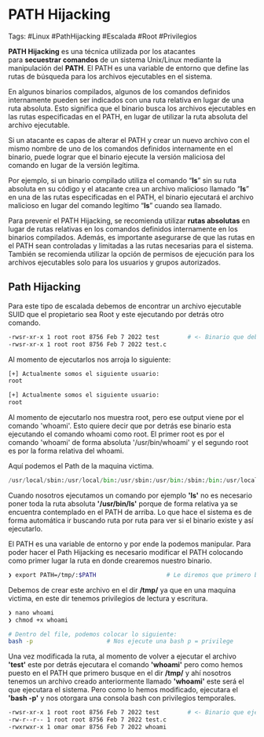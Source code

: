 # PATH Hijacking

Tags: #Linux #PathHijacking  #Escalada #Root #Privilegios

**PATH Hijacking** es una técnica utilizada por los atacantes para **secuestrar** **comandos** de un sistema Unix/Linux mediante la manipulación del **PATH**. El PATH es una variable de entorno que define las rutas de búsqueda para los archivos ejecutables en el sistema.

En algunos binarios compilados, algunos de los comandos definidos internamente pueden ser indicados con una ruta relativa en lugar de una ruta absoluta. Esto significa que el binario busca los archivos ejecutables en las rutas especificadas en el PATH, en lugar de utilizar la ruta absoluta del archivo ejecutable.

Si un atacante es capas de alterar el PATH y crear un nuevo archivo con el mismo nombre de uno de los comandos definidos internamente en el binario, puede lograr que el binario ejecute la versión maliciosa del comando en lugar de la versión legítima.

Por ejemplo, si un binario compilado utiliza el comando “**ls**” sin su ruta absoluta en su código y el atacante crea un archivo malicioso llamado “**ls**” en una de las rutas especificadas en el PATH, el binario ejecutará el archivo malicioso en lugar del comando legítimo “**ls**” cuando sea llamado.

Para prevenir el PATH Hijacking, se recomienda utilizar **rutas absolutas** en lugar de rutas relativas en los comandos definidos internamente en los binarios compilados. Además, es importante asegurarse de que las rutas en el PATH sean controladas y limitadas a las rutas necesarias para el sistema. También se recomienda utilizar la opción de permisos de ejecución para los archivos ejecutables solo para los usuarios y grupos autorizados.


## Path Hijacking

Para este tipo de escalada debemos de encontrar un archivo ejecutable SUID que el propietario sea Root y este ejecutando por detrás otro comando.

```bash
-rwsr-xr-x 1 root root 8756 Feb 7 2022 test        # <- Binario que debemos de encontrar
-rwsr-xr-x 1 root root 8756 Feb 7 2022 test.c
```

Al momento de ejecutarlos nos arroja lo siguiente:
```bash 
[+] Actualmente somos el siguiente usuario: 
root 

[+] Actualmente somos el siguiente usuario:
root
```

Al momento de ejecutarlo nos muestra root, pero ese output viene por el comando 'whoami'. Esto quiere decir que por detrás ese binario esta ejecutando el comando whoami como root. El primer root es por el comando 'whoami' de forma absoluta '/usr/bin/whoami' y el segundo root es por la forma relativa del whoami.

Aquí podemos el Path de la maquina victima.
```python 
/usr/local/sbin:/usr/local/bin:/usr/sbin:/usr/bin:/sbin:/bin:/usr/local/games:/usr/games
```

Cuando nosotros ejecutamos un comando por ejemplo **'ls'** no es necesario poner toda la ruta absoluta **'/usr/bin/ls'** porque de forma relativa ya se encuentra contemplado en el PATH de arriba. Lo que hace el sistema es de forma automática ir buscando ruta por ruta para ver si el binario existe y así ejecutarlo.

El PATH es una variable de entorno y por ende la podemos manipular.
Para poder hacer el Path Hijacking es necesario modificar el PATH colocando como primer lugar la ruta en donde crearemos nuestro binario. 

```bash 
❯ export PATH=/tmp/:$PATH                    # Le diremos que primero busque por el dir /tmp/ y despues por las rutas del PATH, la prioridad de busqueda es de izquierda a derecha 
```

Debemos de crear este archivo en el dir **/tmp/** ya que en una maquina victima, en este dir tenemos privilegios de lectura y escritura.
```bash 
❯ nano whoami
❯ chmod +x whoami 

# Dentro del file, podemos colocar lo siguiente:
bash -p                     # Nos ejecute una bash p = privilege
```

Una vez modificada la ruta, al momento de volver a ejecutar el archivo **'test'** este por detrás ejecutara el comando **'whoami'** pero como hemos puesto en el PATH que primero busque en el dir **/tmp/** y ahí nosotros tenemos un archivo creado anteriormente llamado **'whoami'** este será el que ejecutara el sistema. Pero como lo hemos modificado, ejecutara el **'bash -p'** y nos otorgara una consola bash con privilegios temporales.

```bash
-rwsr-xr-x 1 root root 8756 Feb 7 2022 test        # <- Binario que ejecutaremos
-rw-r--r-- 1 root root 8756 Feb 7 2022 test.c
-rwxrwxr-x 1 omar omar 8756 Feb 7 2022 whoami
```

